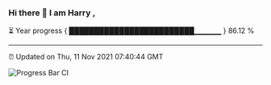 ### Hi there 👋 I am Harry , 

⏳ Year progress { █████████████████████████▁▁▁▁▁ } 86.12 %

---

⏰ Updated on Thu, 11 Nov 2021 07:40:44 GMT

![Progress Bar CI](https://github.com/duykhang68/duykhang68/workflows/Progress%20Bar%20CI/badge.svg)
